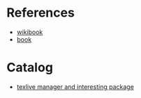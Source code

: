 # References
- [wikibook](https://en.wikibooks.org/wiki/LaTeX)
- [book](../../Doc/LaTeX_wikibook.pdf)

# Catalog
- [texlive manager and interesting package](./_201_tlmgr.md)